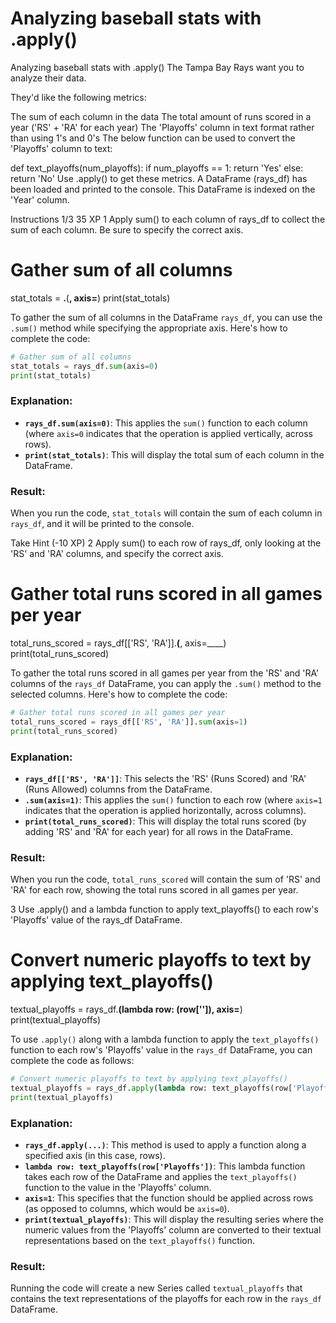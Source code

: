 # Analyzing baseball stats with .apply()

Analyzing baseball stats with .apply()
The Tampa Bay Rays want you to analyze their data.

They'd like the following metrics:

The sum of each column in the data
The total amount of runs scored in a year ('RS' + 'RA' for each year)
The 'Playoffs' column in text format rather than using 1's and 0's
The below function can be used to convert the 'Playoffs' column to text:

def text_playoffs(num_playoffs): 
    if num_playoffs == 1:
        return 'Yes'
    else:
        return 'No' 
Use .apply() to get these metrics. A DataFrame (rays_df) has been loaded and printed to the console. This DataFrame is indexed on the 'Year' column.

Instructions 1/3
35 XP
1
Apply sum() to each column of rays_df to collect the sum of each column. Be sure to specify the correct axis.
# Gather sum of all columns
stat_totals = ____.____(____, axis=____)
print(stat_totals)

To gather the sum of all columns in the DataFrame `rays_df`, you can use the `.sum()` method while specifying the appropriate axis. Here's how to complete the code:

```python
# Gather sum of all columns
stat_totals = rays_df.sum(axis=0)
print(stat_totals)
```

### Explanation:
- **`rays_df.sum(axis=0)`**: This applies the `sum()` function to each column (where `axis=0` indicates that the operation is applied vertically, across rows).
- **`print(stat_totals)`**: This will display the total sum of each column in the DataFrame.

### Result:
When you run the code, `stat_totals` will contain the sum of each column in `rays_df`, and it will be printed to the console.

Take Hint (-10 XP)
2
Apply sum() to each row of rays_df, only looking at the 'RS' and 'RA' columns, and specify the correct axis.
# Gather total runs scored in all games per year
total_runs_scored = rays_df[['RS', 'RA']].____(____, axis=____)
print(total_runs_scored)

To gather the total runs scored in all games per year from the 'RS' and 'RA' columns of the `rays_df` DataFrame, you can apply the `.sum()` method to the selected columns. Here's how to complete the code:

```python
# Gather total runs scored in all games per year
total_runs_scored = rays_df[['RS', 'RA']].sum(axis=1)
print(total_runs_scored)
```

### Explanation:
- **`rays_df[['RS', 'RA']]`**: This selects the 'RS' (Runs Scored) and 'RA' (Runs Allowed) columns from the DataFrame.
- **`.sum(axis=1)`**: This applies the `sum()` function to each row (where `axis=1` indicates that the operation is applied horizontally, across columns).
- **`print(total_runs_scored)`**: This will display the total runs scored (by adding 'RS' and 'RA' for each year) for all rows in the DataFrame.

### Result:
When you run the code, `total_runs_scored` will contain the sum of 'RS' and 'RA' for each row, showing the total runs scored in all games per year.

3
Use .apply() and a lambda function to apply text_playoffs() to each row's 'Playoffs' value of the rays_df DataFrame.
# Convert numeric playoffs to text by applying text_playoffs()
textual_playoffs = rays_df.____(lambda row: ____(row['____']), axis=____)
print(textual_playoffs)


To use `.apply()` along with a lambda function to apply the `text_playoffs()` function to each row's 'Playoffs' value in the `rays_df` DataFrame, you can complete the code as follows:

```python
# Convert numeric playoffs to text by applying text_playoffs()
textual_playoffs = rays_df.apply(lambda row: text_playoffs(row['Playoffs']), axis=1)
print(textual_playoffs)
```

### Explanation:
- **`rays_df.apply(...)`**: This method is used to apply a function along a specified axis (in this case, rows).
- **`lambda row: text_playoffs(row['Playoffs'])`**: This lambda function takes each row of the DataFrame and applies the `text_playoffs()` function to the value in the 'Playoffs' column.
- **`axis=1`**: This specifies that the function should be applied across rows (as opposed to columns, which would be `axis=0`).
- **`print(textual_playoffs)`**: This will display the resulting series where the numeric values from the 'Playoffs' column are converted to their textual representations based on the `text_playoffs()` function.

### Result:
Running the code will create a new Series called `textual_playoffs` that contains the text representations of the playoffs for each row in the `rays_df` DataFrame.
